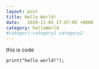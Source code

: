 ```yaml
---
layout: post
title: Hello World!
date:   2020-11-05 17:07:05 +0800
category: helloWorld
#categori:category1 category2
---
```

this is code
```
print("hello world!");
```